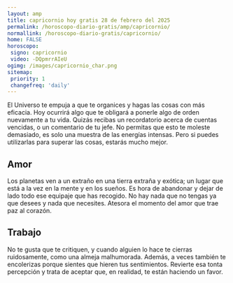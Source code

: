 ```yaml
---
layout: amp
title: capricornio hoy gratis 28 de febrero del 2025 
permalink: /horoscopo-diario-gratis/amp/capricornio/
normallink: /horoscopo-diario-gratis/capricornio/
home: FALSE
horoscopo:
 signo: capricornio
 video: -DQpmrrAIeU
ogimg: /images/capricornio_char.png
sitemap:
 priority: 1
 changefreq: 'daily'
---
```



El Universo te empuja a que te organices y hagas las cosas con más eficacia. Hoy ocurrirá algo que te obligará a ponerle algo de orden nuevamente a tu vida. Quizás recibas un recordatorio acerca de cuentas vencidas, o un comentario de tu jefe. No permitas que esto te moleste demasiado, es solo una muestra de las energías intensas. Pero si puedes utilizarlas para superar las cosas, estarás mucho mejor.

## Amor

Los planetas ven a un extraño en una tierra extraña y exótica; un lugar que está a la vez en la mente y en los sueños. Es hora de abandonar y dejar de lado todo ese equipaje que has recogido. No hay nada que no tengas ya que desees y nada que necesites. Atesora el momento del amor que trae paz al corazón.

## Trabajo

No te gusta que te critiquen, y cuando alguien lo hace te cierras ruidosamente, como una almeja malhumorada. Además, a veces también te encolerizas porque sientes que hieren tus sentimientos. Revierte esa tonta percepción y trata de aceptar que, en realidad, te están haciendo un favor.